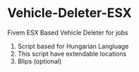 # Vehicle-Deleter-ESX
Fivem ESX Based Vehicle Deleter for jobs

1. Script based for Hungarian Langluage
2. This script have extendable locations
3. Blips (optional)
